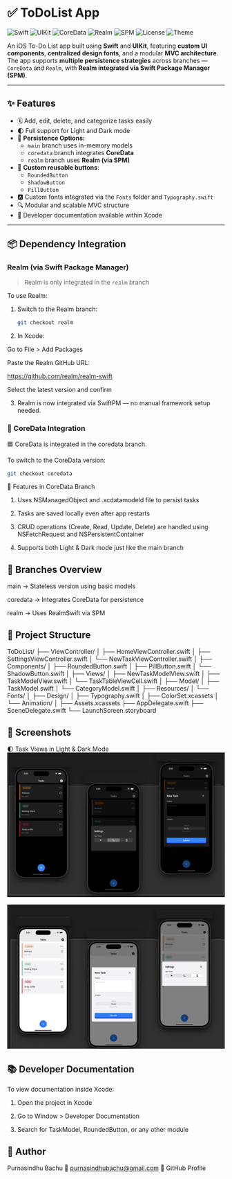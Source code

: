 # ✅ ToDoList App

![Swift](https://img.shields.io/badge/Swift-5.0-orange)
![UIKit](https://img.shields.io/badge/UIKit-%F0%9F%93%B1-lightgrey)
![CoreData](https://img.shields.io/badge/Storage-CoreData-blue)
![Realm](https://img.shields.io/badge/Storage-Realm-purple)
![SPM](https://img.shields.io/badge/SwiftPM-Compatible-brightgreen)
![License](https://img.shields.io/badge/License-MIT-blue.svg)
![Theme](https://img.shields.io/badge/Theme-Light%20%26%20Dark-black)

An iOS To-Do List app built using **Swift** and **UIKit**, featuring **custom UI components**, **centralized design fonts**, and a modular **MVC architecture**. The app supports **multiple persistence strategies** across branches — `CoreData` and `Realm`, with **Realm integrated via Swift Package Manager (SPM)**.

---

## ✨ Features

- 🗓️ Add, edit, delete, and categorize tasks easily
- 🌓 Full support for Light and Dark mode
- 💾 **Persistence Options:**
  - `main` branch uses in-memory models
  - `coredata` branch integrates **CoreData**
  - `realm` branch uses **Realm (via SPM)**
- 🎨 **Custom reusable buttons**:
  - `RoundedButton`
  - `ShadowButton`
  - `PillButton`
- 🅰️ Custom fonts integrated via the `Fonts` folder and `Typography.swift`
- 🔍 Modular and scalable MVC structure
- 📖 Developer documentation available within Xcode

---

## 📦 Dependency Integration

### Realm (via Swift Package Manager)

> Realm is only integrated in the `realm` branch

To use Realm:

1. Switch to the Realm branch:
   ```bash
   git checkout realm
2. In Xcode:

 Go to File > Add Packages

Paste the Realm GitHub URL: 

https://github.com/realm/realm-swift

Select the latest version and confirm

3. Realm is now integrated via SwiftPM — no manual framework setup needed.
 ### 🧠 CoreData Integration
🟦 CoreData is integrated in the coredata branch.

To switch to the CoreData version:
```bash
git checkout coredata
```
🔹 Features in CoreData Branch
1. Uses NSManagedObject and .xcdatamodeld file to persist tasks

2. Tasks are saved locally even after app restarts

3. CRUD operations (Create, Read, Update, Delete) are handled using NSFetchRequest and NSPersistentContainer

4. Supports both Light & Dark mode just like the main branch

  
## 🔀 Branches Overview
main	-> Stateless version using basic models

coredata	-> Integrates CoreData for persistence

realm ->	Uses RealmSwift via SPM

## 📂 Project Structure

ToDoList/
├── ViewController/
│   ├── HomeViewController.swift
│   ├── SettingsViewController.swift
│   └── NewTaskViewController.swift
│
├── Components/
│   ├── RoundedButton.swift
│   ├── PillButton.swift
│   └── ShadowButton.swift
│
├── Views/
│   ├── NewTaskModelView.swift
│   ├── TaskModelView.swift
│   └── TaskTableViewCell.swift
│
├── Model/
│   ├── TaskModel.swift
│   └── CategoryModel.swift
│
├── Resources/
│   └── Fonts/
│
├── Design/
│   ├── Typography.swift
│   ├── ColorSet.xcassets
│   └── Animation/
│
├── Assets.xcassets
├── AppDelegate.swift
├── SceneDelegate.swift
└── LaunchScreen.storyboard
## 📸 Screenshots
🌓 Task Views in Light & Dark Mode
	![Light Mode](https://github.com/purnasindhuB/ToDo-List/blob/main/ToDo-List/Screenshots/Screenshot%202025-07-06%20at%203.09.12%20AM.png?raw=true)
 
 ![Dark Mode](https://github.com/purnasindhuB/ToDo-List/blob/main/ToDo-List/Screenshots/Screenshot%202025-07-06%20at%203.09.43%20AM.png?raw=true)

	
## 📚 Developer Documentation
To view documentation inside Xcode:

1. Open the project in Xcode

2. Go to Window > Developer Documentation

3. Search for TaskModel, RoundedButton, or any other module

## 👤 Author

Purnasindhu Bachu
📧 purnasindhubachu@gmail.com
🔗 GitHub Profile
